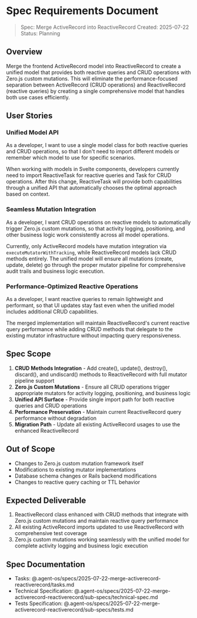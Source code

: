 # Spec Requirements Document

> Spec: Merge ActiveRecord into ReactiveRecord
> Created: 2025-07-22
> Status: Planning

## Overview

Merge the frontend ActiveRecord model into ReactiveRecord to create a unified model that provides both reactive queries and CRUD operations with Zero.js custom mutations. This will eliminate the performance-focused separation between ActiveRecord (CRUD operations) and ReactiveRecord (reactive queries) by creating a single comprehensive model that handles both use cases efficiently.

## User Stories

### Unified Model API

As a developer, I want to use a single model class for both reactive queries and CRUD operations, so that I don't need to import different models or remember which model to use for specific scenarios.

When working with models in Svelte components, developers currently need to import ReactiveTask for reactive queries and Task for CRUD operations. After this change, ReactiveTask will provide both capabilities through a unified API that automatically chooses the optimal approach based on context.

### Seamless Mutation Integration

As a developer, I want CRUD operations on reactive models to automatically trigger Zero.js custom mutations, so that activity logging, positioning, and other business logic work consistently across all model operations.

Currently, only ActiveRecord models have mutation integration via `executeMutatorWithTracking`, while ReactiveRecord models lack CRUD methods entirely. The unified model will ensure all mutations (create, update, delete) go through the proper mutator pipeline for comprehensive audit trails and business logic execution.

### Performance-Optimized Reactive Operations

As a developer, I want reactive queries to remain lightweight and performant, so that UI updates stay fast even when the unified model includes additional CRUD capabilities.

The merged implementation will maintain ReactiveRecord's current reactive query performance while adding CRUD methods that delegate to the existing mutator infrastructure without impacting query responsiveness.

## Spec Scope

1. **CRUD Methods Integration** - Add create(), update(), destroy(), discard(), and undiscard() methods to ReactiveRecord with full mutator pipeline support
2. **Zero.js Custom Mutations** - Ensure all CRUD operations trigger appropriate mutators for activity logging, positioning, and business logic
3. **Unified API Surface** - Provide single import path for both reactive queries and CRUD operations
4. **Performance Preservation** - Maintain current ReactiveRecord query performance without degradation
5. **Migration Path** - Update all existing ActiveRecord usages to use the enhanced ReactiveRecord

## Out of Scope

- Changes to Zero.js custom mutation framework itself
- Modifications to existing mutator implementations
- Database schema changes or Rails backend modifications
- Changes to reactive query caching or TTL behavior

## Expected Deliverable

1. ReactiveRecord class enhanced with CRUD methods that integrate with Zero.js custom mutations and maintain reactive query performance
2. All existing ActiveRecord imports updated to use ReactiveRecord with comprehensive test coverage
3. Zero.js custom mutations working seamlessly with the unified model for complete activity logging and business logic execution

## Spec Documentation

- Tasks: @.agent-os/specs/2025-07-22-merge-activerecord-reactiverecord/tasks.md
- Technical Specification: @.agent-os/specs/2025-07-22-merge-activerecord-reactiverecord/sub-specs/technical-spec.md
- Tests Specification: @.agent-os/specs/2025-07-22-merge-activerecord-reactiverecord/sub-specs/tests.md